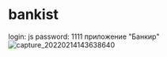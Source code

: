 # bankist
login: js password: 1111
приложение "Банкир"![capture_20220214143638640](https://user-images.githubusercontent.com/78315545/153820185-eed58948-ca60-4450-9983-8701e0158f28.png)
